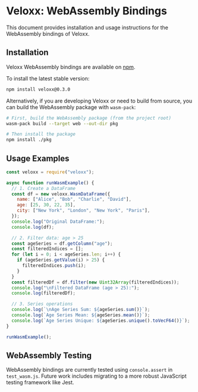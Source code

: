 # Veloxx: WebAssembly Bindings

This document provides installation and usage instructions for the WebAssembly bindings of Veloxx.

## Installation

Veloxx WebAssembly bindings are available on [npm](https://www.npmjs.com/package/veloxx).

To install the latest stable version:

```bash
npm install veloxx@0.3.0
```

Alternatively, if you are developing Veloxx or need to build from source, you can build the WebAssembly package with `wasm-pack`:

```bash
# First, build the WebAssembly package (from the project root)
wasm-pack build --target web --out-dir pkg

# Then install the package
npm install ./pkg
```

## Usage Examples

```javascript
const veloxx = require("veloxx");

async function runWasmExample() {
  // 1. Create a DataFrame
  const df = new veloxx.WasmDataFrame({
    name: ["Alice", "Bob", "Charlie", "David"],
    age: [25, 30, 22, 35],
    city: ["New York", "London", "New York", "Paris"],
  });
  console.log("Original DataFrame:");
  console.log(df);

  // 2. Filter data: age > 25
  const ageSeries = df.getColumn("age");
  const filteredIndices = [];
  for (let i = 0; i < ageSeries.len; i++) {
    if (ageSeries.getValue(i) > 25) {
      filteredIndices.push(i);
    }
  }
  const filteredDf = df.filter(new Uint32Array(filteredIndices));
  console.log("\nFiltered DataFrame (age > 25):");
  console.log(filteredDf);

  // 3. Series operations
  console.log(`\nAge Series Sum: ${ageSeries.sum()}`);
  console.log(`Age Series Mean: ${ageSeries.mean()}`);
  console.log(`Age Series Unique: ${ageSeries.unique().toVecF64()}`);
}

runWasmExample();
```

## WebAssembly Testing

WebAssembly bindings are currently tested using `console.assert` in `test_wasm.js`. Future work includes migrating to a more robust JavaScript testing framework like Jest.
